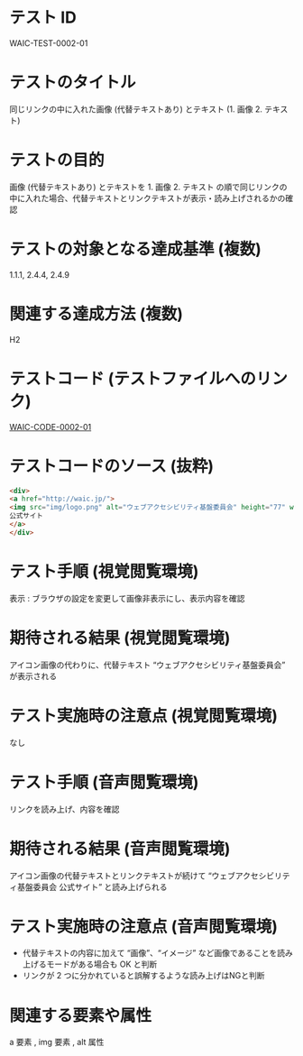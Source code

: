 

# テスト ID
WAIC-TEST-0002-01

# テストのタイトル
同じリンクの中に入れた画像 (代替テキストあり) とテキスト (1. 画像 2. テキスト)

# テストの目的
画像 (代替テキストあり) とテキストを 1. 画像 2. テキスト の順で同じリンクの中に入れた場合、代替テキストとリンクテキストが表示・読み上げされるかの確認

# テストの対象となる達成基準 (複数)
1.1.1, 2.4.4, 2.4.9

# 関連する達成方法 (複数)
H2

# テストコード (テストファイルへのリンク)
[WAIC-CODE-0002-01](https://waic.github.io/as_test/WAIC-CODE/WAIC-CODE-0002-01.html)

# テストコードのソース (抜粋)
```html
<div>
<a href="http://waic.jp/">
<img src="img/logo.png" alt="ウェブアクセシビリティ基盤委員会" height="77" width="334">
公式サイト
</a>
</div>

```
# テスト手順 (視覚閲覧環境)
表示 : ブラウザの設定を変更して画像非表示にし、表示内容を確認

# 期待される結果 (視覚閲覧環境)
アイコン画像の代わりに、代替テキスト “ウェブアクセシビリティ基盤委員会” が表示される

# テスト実施時の注意点 (視覚閲覧環境)
なし

# テスト手順 (音声閲覧環境)
リンクを読み上げ、内容を確認

# 期待される結果 (音声閲覧環境)
アイコン画像の代替テキストとリンクテキストが続けて “ウェブアクセシビリティ基盤委員会 公式サイト” と読み上げられる

# テスト実施時の注意点 (音声閲覧環境)

- 代替テキストの内容に加えて “画像”、“イメージ” など画像であることを読み上げるモードがある場合も OK と判断
- リンクが 2 つに分かれていると誤解するような読み上げはNGと判断

# 関連する要素や属性
a 要素 , img 要素 , alt 属性


